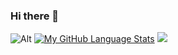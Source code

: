### Hi there 👋

<!--
**KratosCube/KratosCube** is a ✨ _special_ ✨ repository because its `README.md` (this file) appears on your GitHub profile.

Here are some ideas to get you started:

- 🔭 I’m currently working on ...
- 🌱 I’m currently learning ...
- 👯 I’m looking to collaborate on ...
- 🤔 I’m looking for help with ...
- 💬 Ask me about ...
- 📫 How to reach me: ...
- 😄 Pronouns: ...
- ⚡ Fun fact: ...
-->

![Alt](https://repobeats.axiom.co/api/embed/0781ad6dd85990b7d3c5641467b6b35a2e0ef9c9.svg "Repobeats analytics image")
[![My GitHub Language Stats](https://github-readme-stats.vercel.app/api/top-langs/?username=kratoscube&langs_count=5&theme=tokyonight)]()
![](https://raw.githubusercontent.com/KratosCube/github-stats/master/generated/languages.svg#gh-dark-mode-only)
